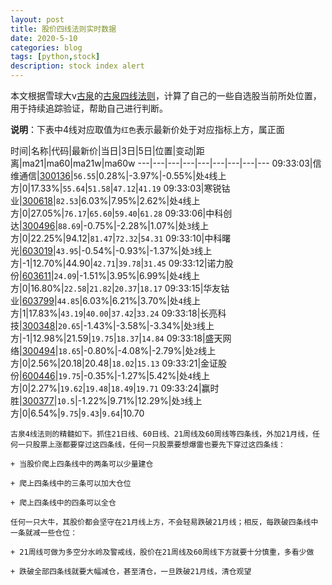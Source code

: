 ```yaml
---
layout: post
title: 股价四线法则实时数据
date: 2020-5-10
categories: blog
tags: [python,stock]
description: stock index alert
---
```



本文根据雪球大v[古泉](https://xueqiu.com/u/7148646888)的[古泉四线法则](https://xueqiu.com/7148646888/130498192)，计算了自己的一些自选股当前所处位置，用于持续追踪验证，帮助自己进行判断。

**说明**：下表中4线对应取值为`红色`表示最新价处于对应指标上方，属正面

时间|名称|代码|最新价|当日|3日|5日|位置|变动|距离|ma21|ma60|ma21w|ma60w
---|---|---|---|---|---|---|---|---
09:33:03|信维通信|[300136](https://xueqiu.com/S/SZ300136)|`56.55`|0.28%|-3.97%|-0.55%|处`4`线上方|0|17.33%|`55.64`|`51.58`|`47.12`|`41.19`
09:33:03|寒锐钴业|[300618](https://xueqiu.com/S/SZ300618)|`82.53`|6.03%|7.95%|2.62%|处`4`线上方|0|27.05%|`76.17`|`65.60`|`59.40`|`61.28`
09:33:06|中科创达|[300496](https://xueqiu.com/S/SZ300496)|`88.69`|-0.75%|-2.28%|1.07%|处`3`线上方|0|22.25%|94.12|`81.47`|`72.32`|`54.31`
09:33:10|中科曙光|[603019](https://xueqiu.com/S/SH603019)|`43.95`|-0.54%|-0.93%|-1.37%|处`3`线上方|-1|12.70%|44.90|`42.71`|`39.78`|`31.45`
09:33:12|诺力股份|[603611](https://xueqiu.com/S/SH603611)|`24.09`|-1.51%|3.95%|6.99%|处`4`线上方|0|16.80%|`22.58`|`21.82`|`20.37`|`18.17`
09:33:15|华友钴业|[603799](https://xueqiu.com/S/SH603799)|`44.85`|6.03%|6.21%|3.70%|处`4`线上方|1|17.83%|`43.19`|`40.00`|`37.42`|`33.24`
09:33:18|长亮科技|[300348](https://xueqiu.com/S/SZ300348)|`20.65`|-1.43%|-3.58%|-3.34%|处`3`线上方|-1|12.98%|21.59|`19.75`|`18.37`|`14.84`
09:33:18|盛天网络|[300494](https://xueqiu.com/S/SZ300494)|`18.65`|-0.80%|-4.08%|-2.79%|处`2`线上方|0|2.56%|20.18|20.48|`18.02`|`15.13`
09:33:21|金证股份|[600446](https://xueqiu.com/S/SH600446)|`19.75`|-0.35%|-1.27%|5.42%|处`4`线上方|0|2.27%|`19.62`|`19.48`|`18.49`|`19.71`
09:33:24|赢时胜|[300377](https://xueqiu.com/S/SZ300377)|`10.5`|-1.22%|9.71%|12.29%|处`3`线上方|0|6.54%|`9.75`|`9.43`|`9.64`|10.70

```
古泉4线法则的精髓如下。抓住21日线、60日线、21周线及60周线等四条线，外加21月线，任何一只股票上涨都要穿过这四条线，任何一只股票要想爆雷也要先下穿过这四条线：

+ 当股价爬上四条线中的两条可以少量建仓

+ 爬上四条线中的三条可以加大仓位

+ 爬上四条线中的四条可以全仓

任何一只大牛，其股价都会坚守在21月线上方，不会轻易跌破21月线；相反，每跌破四条线中一条就减一些仓位：

+ 21周线可做为多空分水岭及警戒线，股价在21周线及60周线下方就要十分慎重，多看少做

+ 跌破全部四条线就要大幅减仓，甚至清仓，一旦跌破21月线，清仓观望
```
